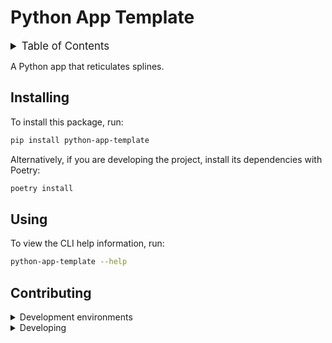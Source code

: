 # Python App Template

<!-- markdownlint-disable no-inline-html -->
<details>
  <summary style="font-size:1.2em;">Table of Contents</summary>
<!-- START doctoc generated TOC please keep comment here to allow auto update -->
<!-- DON'T EDIT THIS SECTION, INSTEAD RE-RUN doctoc TO UPDATE -->

- [Installing](#installing)
- [Using](#using)
- [Contributing](#contributing)

<!-- END doctoc generated TOC please keep comment here to allow auto update -->
</details>
<!-- markdownlint-restore -->

A Python app that reticulates splines.

## Installing

To install this package, run:

```sh
pip install python-app-template
```

Alternatively, if you are developing the project, install its dependencies with Poetry:

```sh
poetry install
```

## Using

To view the CLI help information, run:

```sh
python-app-template --help
```

## Contributing

<!-- markdownlint-disable no-inline-html -->
<details>
<summary>Development environments</summary>

The following development environments are supported:

1. ⭐️ _GitHub Codespaces_: Click on [Open in GitHub Codespaces](https://github.com/codespaces/new/strg-at/template-python) to start developing in your browser.
2. ⭐️ _Poetry_: Clone this repository and run the following from the root of the repository:

    ```sh
    # Install project dependencies
    poetry install

    # Activate the virtual environment
    source ./activate.sh

    # Install the pre-commit hooks
    task pre-commit:init
    ```

3. _PyCharm Dev Container_: Clone this repository, open it with PyCharm, [create a Dev Container with Mount Sources](https://www.jetbrains.com/help/pycharm/start-dev-container-inside-ide.html), and [configure an existing Python interpreter](https://www.jetbrains.com/help/pycharm/configuring-python-interpreter.html#widget) at `/opt/venv/bin/python`. <!-- markdownlint-disable-line line-length -->

</details>

<details>
<summary>Developing</summary>

<!-- markdownlint-disable-next-line line-length -->
- This project follows the [Conventional Commits](https://strg-office.atlassian.net/wiki/spaces/TEC/pages/2549743760/GIT+Commit+Guidelines) standard to automate [Semantic Versioning](https://semver.org/) and [Keep A Changelog](https://keepachangelog.com/) with [Commitizen](https://github.com/commitizen-tools/commitizen).
- Run `poe` from within the development environment to print a list of [Poe the Poet](https://github.com/nat-n/poethepoet) tasks available to run on this project.
- Run `poetry add {package}` from within the development environment to install a runtime dependency and add it to `pyproject.toml`. Add `--dev` to install a development dependency.
- Run `poetry update` to upgrade all dependencies to the latest versions allowed by `pyproject.toml`.
- Run `cz bump` to bump the app's version, update the `CHANGELOG.md`, and create a git tag. Then push the changes and the git tag with `git push origin main --tags`.

</details>
<!-- markdownlint-restore -->
